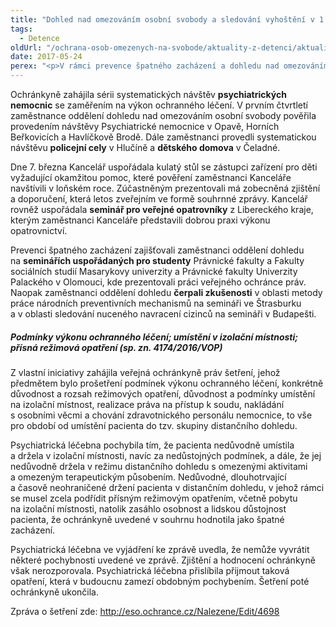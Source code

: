 ```yaml
---
title: "Dohled nad omezováním osobní svobody a sledování vyhoštění v 1. čtvrtletí 2017"
tags:
  - Detence
oldUrl: "/ochrana-osob-omezenych-na-svobode/aktuality-z-detenci/aktuality-z-detenci-2017/dohled-nad-omezovanim-osobni-svobody-a-sledovani-vyhosteni-v-1-ctvrtleti-2017/"
date: 2017-05-24
perex: "<p>V rámci prevence špatného zacházení a dohledu nad omezováním osobní svobody provedli pověření zaměstnanci Kanceláře veřejného ochránce práv (dále též jen „Kancelář“) v prvním čtvrtletí roku 2017 celkem 5 systematických návštěv zařízení a 6 sledování vyhoštění.</p>"
---
```


<!-- imported from the old website -->

<p>Ochránkyně zahájila sérii systematických návštěv <b>psychiatrických nemocnic</b> se zaměřením na výkon ochranného léčení. V prvním čtvrtletí zaměstnance oddělení dohledu nad omezováním osobní svobody pověřila provedením návštěvy Psychiatrické nemocnice v Opavě, Horních Beřkovicích a Havlíčkově Brodě. Dále zaměstnanci provedli systematickou návštěvu <b>policejní cely</b> v Hlučíně a <b>dětského domova</b> v Čeladné.</p> <p>Dne 7. března Kancelář uspořádala kulatý stůl se zástupci zařízení pro děti vyžadující okamžitou pomoc, které pověření zaměstnanci Kanceláře navštívili v loňském roce. Zúčastněným prezentovali má zobecněná zjištění a doporučení, která letos zveřejním ve formě souhrnné zprávy. Kancelář rovněž uspořádala <b>seminář pro veřejné opatrovníky</b> z Libereckého kraje, kterým zaměstnanci Kanceláře představili dobrou praxi výkonu opatrovnictví.</p> <p>Prevenci špatného zacházení zajišťovali zaměstnanci oddělení dohledu na <b>seminářích uspořádaných pro studenty</b> Právnické fakulty a Fakulty sociálních studií Masarykovy univerzity a Právnické fakulty Univerzity Palackého v Olomouci, kde prezentovali práci veřejného ochránce práv. Naopak zaměstnanci oddělení dohledu <b>čerpali zkušenosti</b> v oblasti metody práce národních preventivních mechanismů na semináři ve Štrasburku a v oblasti sledování nuceného navracení cizinců na semináři v Budapešti.</p> <h5>Podmínky výkonu ochranného léčení; umístění v izolační místnosti; přísná režimová opatření (sp. zn. 4174/2016/VOP)</h5> <p>Z vlastní iniciativy zahájila veřejná ochránkyně práv šetření, jehož předmětem bylo prošetření podmínek výkonu ochranného léčení, konkrétně důvodnost a rozsah režimových opatření, důvodnost a podmínky umístění na izolační místnost, realizace práva na přístup k soudu, nakládání s osobními věcmi a chování zdravotnického personálu nemocnice, to vše pro období od umístění pacienta do tzv. skupiny distančního dohledu.</p> <p>Psychiatrická léčebna pochybila tím, že pacienta nedůvodně umístila a držela v izolační místnosti, navíc za nedůstojných podmínek, a dále, že jej nedůvodně držela v režimu distančního dohledu s omezenými aktivitami a omezeným terapeutickým působením. Nedůvodné, dlouhotrvající a časově neohraničené držení pacienta v distančním dohledu, v jehož rámci se musel zcela podřídit přísným režimovým opatřením, včetně pobytu na izolační místnosti, natolik zasáhlo osobnost a lidskou důstojnost pacienta, že ochránkyně uvedené v souhrnu hodnotila jako špatné zacházení.</p> <p>Psychiatrická léčebna ve vyjádření ke zprávě uvedla, že nemůže vyvrátit některé pochybnosti uvedené ve zprávě. Zjištění a hodnocení ochránkyně však nerozporovala. Psychiatrická léčebna přislíbila přijmout taková opatření, která v budoucnu zamezí obdobným pochybením. Šetření poté ochránkyně ukončila.</p><p> Zpráva o šetření zde: <a title="Otevření do nového okna" href="http://eso.ochrance.cz/Nalezene/Edit/4698" target="_blank">http://eso.ochrance.cz/Nalezene/Edit/4698</a> <img alt="" src="https://www.ochrance.cz/typo3/ext/od_linkdesc/icons/external.gif" class="od_linkdesc_icon_external" /></p>
